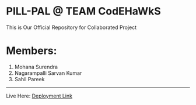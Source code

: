 # PILL-PAL @ TEAM CodEHaWkS
This is Our Official Repository for Collaborated Project
<h1>Members:</h1>
<ol>
  <li>Mohana Surendra</li>
  <li>Nagarampalli Sarvan Kumar</li>
  <li>Sahil Pareek</li>
</ol>
<hr>
Live Here: <a href="https://codehawks-mocha.vercel.app">Deployment Link</a>
